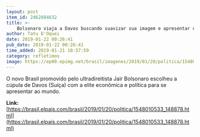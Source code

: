 ```yaml
---
layout: post
item_id: 2462884632
title: >-
    Bolsonaro viaja a Davos buscando suavizar sua imagem e apresentar um Brasil preparado para fazer negócios
author: Tatu D'Oquei
date: 2019-01-22 00:26:41
pub_date: 2019-01-22 00:26:41
time_added: 2019-01-21 18:57:59
category: refletimos
image: https://ep00.epimg.net/brasil/imagenes/2019/01/20/politica/1548010533_148878_1548010832_rrss_normal.jpg
---
```


O novo Brasil promovido pelo ultradireitista Jair Bolsonaro escolheu a cúpula de Davos (Suíça) com a elite econômica e política para se apresentar ao mundo.

**Link:** [https://brasil.elpais.com/brasil/2019/01/20/politica/1548010533_148878.html](https://brasil.elpais.com/brasil/2019/01/20/politica/1548010533_148878.html)

